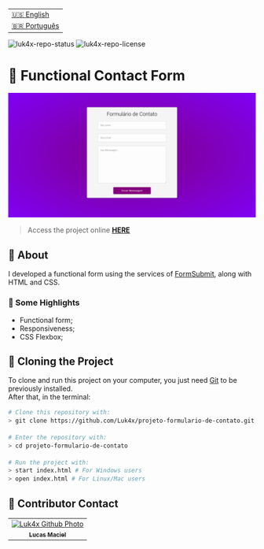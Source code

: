 <table align="right">
  <tr>
    <td>
      <a href="readme-en.md">🇺🇸 English</a>
    </td>
  </tr>
  <tr>
    <td>
      <a href="README.md">🇧🇷 Português</a>
    </td>
  </tr>
</table>

![luk4x-repo-status](https://img.shields.io/badge/Status-Finished-lightgrey?style=for-the-badge&logo=headspace&logoColor=green&color=lightgrey)
![luk4x-repo-license](https://img.shields.io/github/license/Luk4x/projeto-formulario-de-contato?style=for-the-badge&logo=unlicense&logoColor=lightgrey)
# 🧾 Functional Contact Form

<img src="./result.png" alt="challenge-result">

> Access the project online **[HERE](https://luk4x.github.io/playstation-store/)**

## 📝 About
I developed a functional form using the services of [FormSubmit](https://formsubmit.co/), along with HTML and CSS.

### 📌 Some Highlights

- Functional form;
- Responsiveness;
- CSS Flexbox;

## 📖 Cloning the Project

To clone and run this project on your computer, you just need [Git](https://git-scm.com/) to be previously installed.<br>
After that, in the terminal:

```bash
# Clone this repository with:
> git clone https://github.com/Luk4x/projeto-formulario-de-contato.git

# Enter the repository with:
> cd projeto-formulario-de-contato

# Run the project with:
> start index.html # For Windows users
> open index.html # For Linux/Mac users
```

## 🤝 Contributor Contact

<table>
  <tr>
    <td align="center">
      <a href="https://www.linkedin.com/in/lucasmacielf/">
        <img src="https://avatars.githubusercontent.com/Luk4x" width="150px;" alt="Luk4x Github Photo"/><br>
        <sub>
          <b>Lucas Maciel</b>
        </sub>
      </a>
    </td>
  </tr>
</table>
